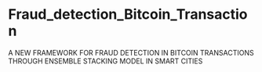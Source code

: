 # Fraud_detection_Bitcoin_Transaction
A NEW FRAMEWORK FOR FRAUD DETECTION IN BITCOIN TRANSACTIONS THROUGH ENSEMBLE STACKING MODEL IN SMART CITIES
